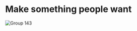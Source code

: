 # Make something people want

![Group 143](https://user-images.githubusercontent.com/66239314/162553662-d4900eba-5a9e-4e95-b015-dd4e79eccd38.png)


<!--
**yangwon9616/yangwon9616** is a ✨ _special_ ✨ repository because its `README.md` (this file) appears on your GitHub profile.

Here are some ideas to get you started:

- 🔭 I’m currently working on ...
- 🌱 I’m currently learning ...
- 👯 I’m looking to collaborate on ...
- 🤔 I’m looking for help with ...
- 💬 Ask me about ...
- 📫 How to reach me: ...
- 😄 Pronouns: ...
- ⚡ Fun fact: ...
-->

